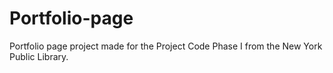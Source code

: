 # Portfolio-page
Portfolio page project made for the Project Code Phase I from the New York Public Library.

